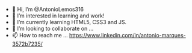 - 👋 Hi, I’m @AntonioLemos316
- 👀 I’m interested in learning and work!
- 🌱 I’m currently learning HTML5, CSS3 and JS.
- 💞️ I’m looking to collaborate on ...
- 📫 How to reach me ... https://www.linkedin.com/in/antonio-marques-3572b7235/

<!---
AntonioLemos316/AntonioLemos316 is a ✨ special ✨ repository because its `README.md` (this file) appears on your GitHub profile.
You can click the Preview link to take a look at your changes.
--->
